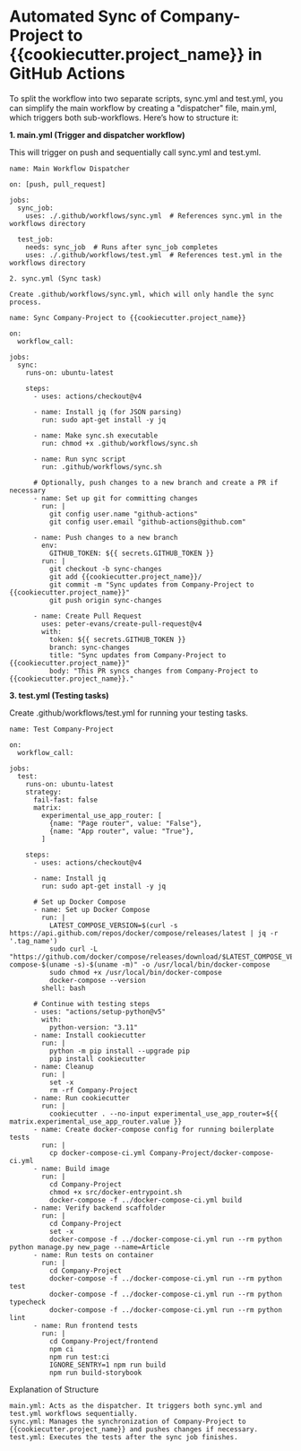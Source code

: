 # Automated Sync of Company-Project to {{cookiecutter.project_name}} in GitHub Actions

To split the workflow into two separate scripts, sync.yml and test.yml, you can simplify the main workflow by creating a "dispatcher" file, main.yml, which triggers both sub-workflows. Here’s how to structure it:

**1. main.yml (Trigger and dispatcher workflow)**

This will trigger on push and sequentially call sync.yml and test.yml.
```
name: Main Workflow Dispatcher

on: [push, pull_request]

jobs:
  sync_job:
    uses: ./.github/workflows/sync.yml  # References sync.yml in the workflows directory

  test_job:
    needs: sync_job  # Runs after sync_job completes
    uses: ./.github/workflows/test.yml  # References test.yml in the workflows directory

2. sync.yml (Sync task)

Create .github/workflows/sync.yml, which will only handle the sync process.

name: Sync Company-Project to {{cookiecutter.project_name}}

on:
  workflow_call:

jobs:
  sync:
    runs-on: ubuntu-latest

    steps:
      - uses: actions/checkout@v4

      - name: Install jq (for JSON parsing)
        run: sudo apt-get install -y jq

      - name: Make sync.sh executable
        run: chmod +x .github/workflows/sync.sh

      - name: Run sync script
        run: .github/workflows/sync.sh

      # Optionally, push changes to a new branch and create a PR if necessary
      - name: Set up git for committing changes
        run: |
          git config user.name "github-actions"
          git config user.email "github-actions@github.com"

      - name: Push changes to a new branch
        env:
          GITHUB_TOKEN: ${{ secrets.GITHUB_TOKEN }}
        run: |
          git checkout -b sync-changes
          git add {{cookiecutter.project_name}}/
          git commit -m "Sync updates from Company-Project to {{cookiecutter.project_name}}"
          git push origin sync-changes

      - name: Create Pull Request
        uses: peter-evans/create-pull-request@v4
        with:
          token: ${{ secrets.GITHUB_TOKEN }}
          branch: sync-changes
          title: "Sync updates from Company-Project to {{cookiecutter.project_name}}"
          body: "This PR syncs changes from Company-Project to {{cookiecutter.project_name}}."
```

**3. test.yml (Testing tasks)**

Create .github/workflows/test.yml for running your testing tasks.
```
name: Test Company-Project

on:
  workflow_call:

jobs:
  test:
    runs-on: ubuntu-latest
    strategy:
      fail-fast: false
      matrix:
        experimental_use_app_router: [
          {name: "Page router", value: "False"},
          {name: "App router", value: "True"},
        ]

    steps:
      - uses: actions/checkout@v4

      - name: Install jq
        run: sudo apt-get install -y jq

      # Set up Docker Compose
      - name: Set up Docker Compose
        run: |
          LATEST_COMPOSE_VERSION=$(curl -s https://api.github.com/repos/docker/compose/releases/latest | jq -r '.tag_name')
          sudo curl -L "https://github.com/docker/compose/releases/download/$LATEST_COMPOSE_VERSION/docker-compose-$(uname -s)-$(uname -m)" -o /usr/local/bin/docker-compose
          sudo chmod +x /usr/local/bin/docker-compose
          docker-compose --version
        shell: bash

      # Continue with testing steps
      - uses: "actions/setup-python@v5"
        with:
          python-version: "3.11"
      - name: Install cookiecutter
        run: |
          python -m pip install --upgrade pip
          pip install cookiecutter
      - name: Cleanup
        run: |
          set -x
          rm -rf Company-Project
      - name: Run cookiecutter
        run: |
          cookiecutter . --no-input experimental_use_app_router=${{ matrix.experimental_use_app_router.value }}
      - name: Create docker-compose config for running boilerplate tests
        run: |
          cp docker-compose-ci.yml Company-Project/docker-compose-ci.yml
      - name: Build image
        run: |
          cd Company-Project
          chmod +x src/docker-entrypoint.sh
          docker-compose -f ../docker-compose-ci.yml build
      - name: Verify backend scaffolder
        run: |
          cd Company-Project
          set -x
          docker-compose -f ../docker-compose-ci.yml run --rm python python manage.py new_page --name=Article
      - name: Run tests on container
        run: |
          cd Company-Project
          docker-compose -f ../docker-compose-ci.yml run --rm python test
          docker-compose -f ../docker-compose-ci.yml run --rm python typecheck
          docker-compose -f ../docker-compose-ci.yml run --rm python lint
      - name: Run frontend tests
        run: |
          cd Company-Project/frontend
          npm ci
          npm run test:ci
          IGNORE_SENTRY=1 npm run build
          npm run build-storybook
```

Explanation of Structure

    main.yml: Acts as the dispatcher. It triggers both sync.yml and test.yml workflows sequentially.
    sync.yml: Manages the synchronization of Company-Project to {{cookiecutter.project_name}} and pushes changes if necessary.
    test.yml: Executes the tests after the sync job finishes.
